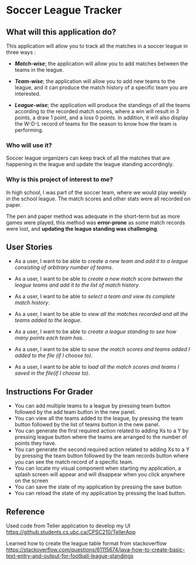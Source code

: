 # Soccer League Tracker
## What will this application do?
This application will allow you to track all the matches in a soccer league in three ways :

* ***Match-wise***; the application will allow you to add matches between the teams in the league.


* ***Team-wise***; the application will allow you to add new teams to the league, and it can produce the match history of a specific team you are interested. 


* ***League-wise***; the application will produce the standings of all the teams according to the recorded match scores,
where a win will result in 3 points, a draw 1 point, and a loss 0 points. In addition, it will also display the W-D-L record of teams for the season to know how the team is performing.


### Who will use it?
Soccer league organizers can keep track of all the matches that are happening in the
league and update the league standing accordingly.

### Why is this project of interest to me?
In high school, I was part of the soccer team, where we would play weekly in the school league. The match scores and
other stats were all recorded on paper.

The pen and paper method was  adequate in the short-term but as
more games were played, this method was **error-prone** as some match records
were lost, and **updating the league standing was challenging**.




## User Stories
* As a user, I want to be able to *create a new team and add it to a league consisting of arbitrary number of teams*.


* As a user, I want to be able to *create a new match score between the league teams and add it to the list of match history*.


* As a user, I want to be able to *select a team and view its complete match history*.


* As a user, I want to be able to *view all the matches recorded and all the teams added to the league*.


* As a user, I want to be able to *create a league standing to see how many points each team has*.


* As a user, I want to be able to *save the match scores and teams added I added to the file (if I choose to)*.


* As a user, I want to be able to *load all the match scores and teams I saved in the file(if I choose to)*.

## Instructions For Grader

- You can add multiple teams to a league by pressing team button followed by the add team button in the new panel.
- You can view all the teams added to the league, by pressing the team button followed by the list of teams 
button in the new panel.
- You can generate the first required action related to adding Xs to a Y by pressing league button where the teams
are arranged to the number of points they have.
- You can generate the second required action related to adding Xs to a Y by pressing the team button followed by
the team records button where you can see the match record of a specific team.
- You can locate my visual component when starting my application, a splash screen will appear and will 
disappear when you click anywhere on the screen
- You can save the state of my application by pressing the save button
- You can reload the state of my application by pressing the load button.

## Reference 
Used code from Teller application to develop my UI
https://github.students.cs.ubc.ca/CPSC210/TellerApp

Learned how to create the league table format from stackoverflow
https://stackoverflow.com/questions/61115674/java-how-to-create-basic-text-entry-and-output-for-football-league-standings
